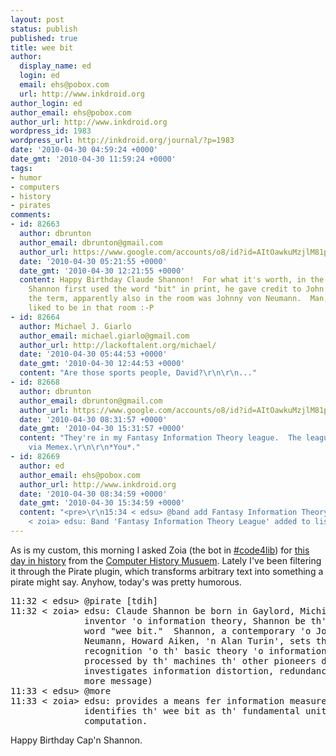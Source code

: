 ```yaml
---
layout: post
status: publish
published: true
title: wee bit
author:
  display_name: ed
  login: ed
  email: ehs@pobox.com
  url: http://www.inkdroid.org
author_login: ed
author_email: ehs@pobox.com
author_url: http://www.inkdroid.org
wordpress_id: 1983
wordpress_url: http://inkdroid.org/journal/?p=1983
date: '2010-04-30 04:59:24 +0000'
date_gmt: '2010-04-30 11:59:24 +0000'
tags:
- humor
- computers
- history
- pirates
comments:
- id: 82663
  author: dbrunton
  author_email: dbrunton@gmail.com
  author_url: https://www.google.com/accounts/o8/id?id=AItOawkuMzjlM81pM-JvzFsoNviuHmLfn6YLydc
  date: '2010-04-30 05:21:55 +0000'
  date_gmt: '2010-04-30 12:21:55 +0000'
  content: Happy Birthday Claude Shannon!  For what it's worth, in the paper where
    Shannon first used the word "bit" in print, he gave credit to John Tukey for coining
    the term, apparently also in the room was Johnny von Neumann.  Man, I would have
    liked to be in that room :-P
- id: 82664
  author: Michael J. Giarlo
  author_email: michael.giarlo@gmail.com
  author_url: http://lackoftalent.org/michael/
  date: '2010-04-30 05:44:53 +0000'
  date_gmt: '2010-04-30 12:44:53 +0000'
  content: "Are those sports people, David?\r\n\r\n..."
- id: 82668
  author: dbrunton
  author_email: dbrunton@gmail.com
  author_url: https://www.google.com/accounts/o8/id?id=AItOawkuMzjlM81pM-JvzFsoNviuHmLfn6YLydc
  date: '2010-04-30 08:31:57 +0000'
  date_gmt: '2010-04-30 15:31:57 +0000'
  content: "They're in my Fantasy Information Theory league.  The league is run solely
    via Memex.\r\n\r\n*You*."
- id: 82669
  author: ed
  author_email: ehs@pobox.com
  author_url: http://www.inkdroid.org
  date: '2010-04-30 08:34:59 +0000'
  date_gmt: '2010-04-30 15:34:59 +0000'
  content: "<pre>\r\n15:34 < edsu> @band add Fantasy Information Theory League\r\n15:34
    < zoia> edsu: Band 'Fantasy Information Theory League' added to list\r\n</pre>"
---
```


<p>As is my custom, this morning I asked Zoia (the bot in <a href="irc://freenode.net/code4lib">#code4lib</a>) for <a href="http://www.computerhistory.org/tdih/">this day in history</a> from the <a href="http://www.computerhistory.org">Computer History Musuem</a>. Lately I've been filtering it through the Pirate plugin, which transforms arbitrary text into something a pirate might say. Anyhow, today's was pretty humorous. </p>
<pre>
11:32 < edsu> @pirate [tdih]
11:32 < zoia> edsu: Claude Shannon be born in Gaylord, Michigan.  Known as th' 
              inventor 'o information theory, Shannon be th' first to use th' 
              word "wee bit."  Shannon, a contemporary 'o Johny-boy von 
              Neumann, Howard Aiken, 'n Alan Turin', sets th' stage fer th' 
              recognition 'o th' basic theory 'o information that could be 
              processed by th' machines th' other pioneers developed.  He 
              investigates information distortion, redundancy 'n noise, 'n (1 
              more message)
11:33 < edsu> @more
11:33 < zoia> edsu: provides a means fer information measurement.  He 
              identifies th' wee bit as th' fundamental unit 'o both data 'n 
              computation.
</pre>
<p>Happy Birthday Cap'n Shannon.</p>
